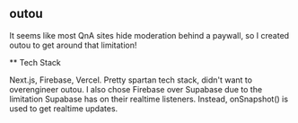 ## outou

It seems like most QnA sites hide moderation behind a paywall, so I created outou to get around that limitation!

** Tech Stack 

Next.js, Firebase, Vercel. Pretty spartan tech stack, didn't want to overengineer outou. I also chose Firebase over Supabase due to the limitation Supabase has on their realtime listeners. Instead, onSnapshot() is used to get realtime updates. 
